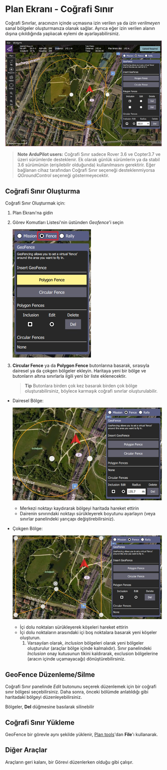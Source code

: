# Plan Ekranı - Coğrafi Sınır

Coğrafi Sınırlar, aracınızın içinde uçmasına izin verilen ya da *izin verilmeyen* sanal bölgeler oluşturmanıza olanak sağlar. Ayrıca eğer izin verilen alanın dışına çıkıldığında yaplıacak eylemi de ayarlayabilirsiniz.

![Coğrafi Sınır'a geneş bakış](../../assets/plan/geofence/geofence_overview.jpg)

> **Note** **ArduPilot users:** Coğrafi Sınır sadece Rover 3.6 ve Copter3.7 ve üzeri sürümlerde desteklenir. Ek olarak günlük sürümlerin ya da stabil 3.6 sürümünün (erişilebilir olduğunda) kullanılmasını gerektirir. Eğer bağlanan cihaz tarafından Coğrafi Sınır seçeneği desteklenmiyorsa *QGroundControl* seçeneği göstermeyecektir.

## Coğrafi Sınır Oluşturma

Coğrafi Sınır Oluşturmak için:

1. Plan Ekranı'na gidin
2. Görev Komutları Listesi'nin üstünden *Geofence*'i seçin
    
    ![Coğrafi Sınır butonunu seç](../../assets/plan/geofence/geofence_select.jpg)

3. **Circular Fence** ya da **Polygon Fence** butonlarına basarak, sırasıyla dairesel ya da çokgen bölgeler ekleyin. Haritaya yeni bir bölge ve butonların altına sınırlarla ilgili yeni bir liste eklenecektir.
    
    > **Tip** Butonlara birden çok kez basarak birden çok bölge oluşturabilirsiniz, böylece karmaşık coğrafi sınırlar oluşturulabilir.

- Dairesel Bölge:
    
    ![Dairesel Coğrafi Sınır](../../assets/plan/geofence/geofence_circular.jpg)
    
    - Merkezi noktayı kaydırarak bölgeyi haritada hareket ettirin
    - Dairenin sınırındaki noktayı sürükleyerek boyutunu ayarlayın (veya sınırlar panelindeki yarıçapı değiştirebilirsiniz).

- Çokgen Bölge:
    
    ![Çokgen Coğrafi Sınır](../../assets/plan/geofence/geofence_polygon.jpg)
    
    - İçi dolu noktaları sürükleyerek köşeleri hareket ettirin
    - İçi dolu noktaların arasındaki içi boş noktalara basarak yeni köşeler oluşturun. 
        1. Varsayılan olarak, *inclusion* bölgeleri olarak yeni bölgeler oluşturulur (araçlar bölge içinde kalmalıdır). Sınır panelindeki *Inclusion* onay kutusunun tikini kaldırarak, exclusion bölgelerine (aracın içinde uçamayacağı) dönüştürebilirsiniz.

## GeoFence Düzenleme/Silme

Coğrafi Sınır panelinde *Edit* butonunu seçerek düzenlemek için bir coğrafi sınır bölgesi seçebilirsiniz. Daha sonra, önceki bölümde anlatıldığı gibi haritadaki bölgeyi düzenleyebilirsiniz.

Bölgeler, **Del** düğmesine basılarak silinebilir

## Coğrafi Sınır Yükleme

GeoFence bir görevle aynı şekilde yüklenir, [Plan tools](../PlanView/PlanView.md)'dan **File**'ı kullanarak.

## Diğer Araçlar

Araçların geri kalanı, bir Görevi düzenlerken olduğu gibi çalışır.